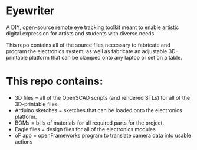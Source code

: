 Eyewriter
=========

A DIY, open-source remote eye tracking toolkit meant to enable artistic digital expression for artists and students with diverse needs. 

This repo contains all of the source files necessary to fabricate and program the electronics system, as well as fabricate an adjustable 3D-printable platform that can be clamped onto any laptop or set on a table.

# This repo contains:
* 3D files = all of the OpenSCAD scripts (and rendered STLs) for all of the 3D-printable files.
* Arduino sketches = sketches that can be loaded onto the electronics platform.
* BOMs = bills of materials for all required parts for the project.
* Eagle files = design files for all of the electronics modules
* oF app = openFrameworks program to translate camera data into usable actions